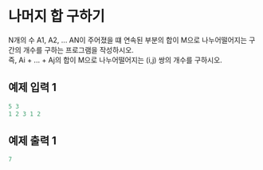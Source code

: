 # 나머지 합 구하기

N개의 수 A1, A2, ... AN이 주어졌을 떄 연속된 부분의 합이 M으로 나누어떨어지는 구간의 개수를 구하는 프로그램을 작성하시오.  
즉, Ai + ... + Aj의 합이 M으로 나누어떨어지는 (i,j) 쌍의 개수를 구하시오.

## 예제 입력 1

```java
5 3
1 2 3 1 2
```

## 예제 출력 1

```java
7
```